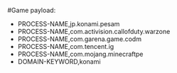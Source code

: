 #Game
payload:
  - PROCESS-NAME,jp.konami.pesam
  - PROCESS-NAME,com.activision.callofduty.warzone
  - PROCESS-NAME,com.garena.game.codm
  - PROCESS-NAME,com.tencent.ig
  - PROCESS-NAME,com.mojang.minecraftpe
  - DOMAIN-KEYWORD,konami

